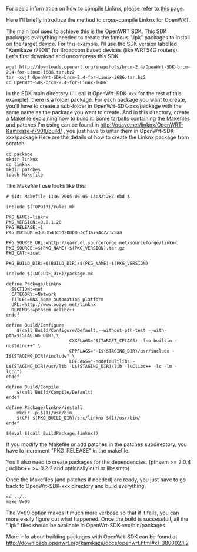 For basic information on how to compile Linknx, please refer to [this page](Compiling).

Here I'll briefly introduce the method to cross-compile Linknx for OpenWRT.

The main tool used to achieve this is the OpenWRT SDK. This SDK packages everything needed to create the famous ".ipk" packages to install on the target device.
For this example, I'll use the SDK version labelled "Kamikaze r7908" for Broadcom based devices (like WRT54G routers).
Let's first download and uncompress this SDK.
```
wget http://downloads.openwrt.org/snapshots/brcm-2.4/OpenWrt-SDK-brcm-2.4-for-Linux-i686.tar.bz2
tar -xvjf OpenWrt-SDK-brcm-2.4-for-Linux-i686.tar.bz2
cd OpenWrt-SDK-brcm-2.4-for-Linux-i686
```
In the SDK main directory (I'll call it OpenWrt-SDK-xxx for the rest of this example), there is a folder package. For each package you want to create, you'll have to create a sub-folder in OpenWrt-SDK-xxx/package with the same name as the package you want to create. And in this directory, create a Makefile explaining how to build it.
Some tarballs containing the Makefiles and patches I'm using can be found in http://ouaye.net/linknx/OpenWRT-Kamikaze-r7908/build/ , you just have to untar them in OpenWrt-SDK-xxx/package
Here are the details of how to create the Linknx package from scratch
```
cd package
mkdir linknx
cd linknx
mkdir patches
touch Makefile
```
The Makefile I use looks like this:
```
# $Id: Makefile 1146 2005-06-05 13:32:28Z nbd $

include $(TOPDIR)/rules.mk

PKG_NAME:=linknx
PKG_VERSION:=0.0.1.20
PKG_RELEASE:=1
PKG_MD5SUM:=3063643c5d200b863cf3a794c22325aa

PKG_SOURCE_URL:=http://garr.dl.sourceforge.net/sourceforge/linknx
PKG_SOURCE:=$(PKG_NAME)-$(PKG_VERSION).tar.gz
PKG_CAT:=zcat

PKG_BUILD_DIR:=$(BUILD_DIR)/$(PKG_NAME)-$(PKG_VERSION)

include $(INCLUDE_DIR)/package.mk

define Package/linknx
  SECTION:=net
  CATEGORY:=Network
  TITLE:=KNX home automation platform
  URL:=http://www.ouaye.net/linknx
  DEPENDS:=pthsem uclibc++
endef

define Build/Configure
    $(call Build/Configure/Default,--without-pth-test --with-pth=$(STAGING_DIR),\
                        CXXFLAGS="$(TARGET_CFLAGS) -fno-builtin -nostdinc++" \
                        CPPFLAGS="-I$(STAGING_DIR)/usr/include -I$(STAGING_DIR)/include" \
                        LDFLAGS="-nodefaultlibs -L$(STAGING_DIR)/usr/lib -L$(STAGING_DIR)/lib -luClibc++ -lc -lm -lgcc")
endef

define Build/Compile
    $(call Build/Compile/Default)
endef

define Package/linknx/install
    mkdir -p $(1)/usr/bin
    $(CP) $(PKG_BUILD_DIR)/src/linknx $(1)/usr/bin/
endef

$(eval $(call BuildPackage,linknx))
```
If you modify the Makefile or add patches in the patches subdirectory, you have to increment "PKG_RELEASE" in the makefile.

You'll also need to create packages for the dependencies. (pthsem >= 2.0.4 ; uclibc++ >= 0.2.2 and optionally curl or libesmtp)

Once the Makefiles (and patches if needed) are ready, you just have to go back to OpenWrt-SDK-xxx directory and build everything
```
cd ../..
make V=99
```
The V=99 option makes it much more verbose so that if it fails, you can more easily figure out what happened.
Once the build is successfull, all the ".ipk" files should be available in OpenWrt-SDK-xxx/bin/packages

More info about building packages with OpenWrt-SDK can be found at http://downloads.openwrt.org/kamikaze/docs/openwrt.html#x1-380002.1.2 
